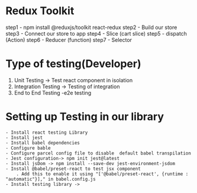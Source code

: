 # Redux Toolkit
step1 - npm install @reduxjs/toolkit react-redux
step2 - Build our store
step3 - Connect our store to app
step4 - Slice (cart slice)
step5 - dispatch (Action)
step6 - Reducer (function)
step7 - Selector

# Type of testing(Developer)

1. Unit Testing -> Test react component in isolation
2. Integration Testing -> Testing of integration
3. End to End Testing -e2e testing 

# Setting up Testing in our library
    - Install react testing Library
    - Install jest
    - Install babel dependencies
    - Configure bable
    - Configure parcel config file to disable  default babel transpilation
    - Jest configuration-> npm init jest@latest
    - Install jsDom -> npm install --save-dev jest-environment-jsdom
    - Install @babel/preset-react to test jsx component
        . Add this to enable it using "['@babel/preset-react', {runtime : "automatic"}]," in babel.config.js
    - Install testing library -> 